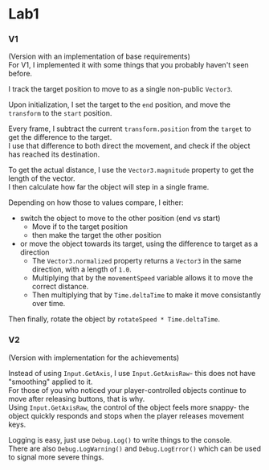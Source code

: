 ﻿# Lab1

### V1
(Version with an implementation of base requirements)  
For V1, I implemented it with some things that you probably haven't seen before.  

I track the target position to move to as a single non-public `Vector3`.   

Upon initialization, I set the target to the `end` position, and move the `transform` to the `start` position.  

Every frame, I subtract the current `transform.position` from the `target` to get the difference to the target.  
I use that difference to both direct the movement, and check if the object has reached its destination.  

To get the actual distance, I use the `Vector3.magnitude` property to get the length of the vector.  
I then calculate how far the object will step in a single frame.  

Depending on how those to values compare, I either:  
- switch the object to move to the other position (end vs start)  
	- Move if to the target position
	- then make the target the other position
- or move the object towards its target, using the difference to target as a direction  
	- The `Vector3.normalized` property returns a `Vector3` in the same direction, with a length of `1.0`.
	- Multiplying that by the `movementSpeed` variable allows it to move the correct distance.
	- Then multiplying that by `Time.deltaTime` to make it move consistantly over time.
	
Then finally, rotate the object by `rotateSpeed * Time.deltaTime`.

### V2
(Version with implementation for the achievements)

Instead of using `Input.GetAxis`, I use `Input.GetAxisRaw`- this does not have "smoothing" applied to it.  
For those of you who noticed your player-controlled objects continue to move after releasing buttons, that is why.  
Using `Input.GetAxisRaw`, the control of the object feels more snappy- the object quickly responds and stops when the player releases movement keys.

Logging is easy, just use `Debug.Log()` to write things to the console.  
There are also `Debug.LogWarning()` and `Debug.LogError()` which can be used to signal more severe things.